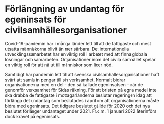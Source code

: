 # Förlängning av undantag för egeninsats för civilsamhällesorganisationer

Covid-19-pandemin har i många länder lett till att de fattigaste och mest utsatta människorna blivit än mer sårbara. Det internationella utvecklingssamarbetet har en viktig roll i arbetet med att finna globala lösningar och samarbeten. Organisationer inom det civila samhället spelar en viktig roll för att nå ut till människor som lider nöd.

Samtidigt har pandemin lett till att svenska civilsamhällesorganisationer haft svårt att samla in pengar till sin verksamhet. Normalt bidrar organisationerna med en del – den så kallade egeninsatsen – när de genomför verksamhet för Sidas räkning. För att bristen på egna medel inte ska drabba de fattigaste i mottagarländerna beslutar regeringen idag att förlänga det undantag som beslutades i april om att organisationerna måste bidra med egeninsats. Det tidigare beslutet gällde för 2020 och det nya beslutet förlänger undantaget under 2021. Fr.o.m. 1 januari 2022 återinförs dock kravet på egeninsats.

